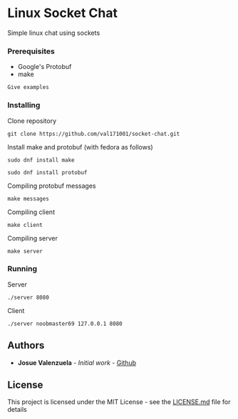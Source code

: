 # Linux Socket Chat

Simple linux chat using sockets

### Prerequisites
- Google's Protobuf
- make

```
Give examples
```

### Installing

Clone repository

```
git clone https://github.com/val171001/socket-chat.git
```

Install make and protobuf (with fedora as follows)

```
sudo dnf install make
```
```
sudo dnf install protobuf
```

Compiling protobuf messages

```
make messages
```

Compiling client

```
make client
```

Compiling server

```
make server
```

### Running

Server

```
./server 8080
```

Client

```
./server noobmaster69 127.0.0.1 8080
```

## Authors

* **Josue Valenzuela** - *Initial work* - [Github](https://github.com/val171001)

## License

This project is licensed under the MIT License - see the [LICENSE.md](LICENSE.md) file for details
